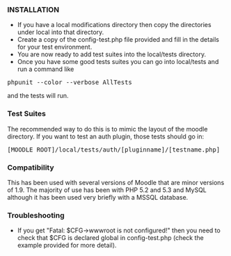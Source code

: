 ### INSTALLATION

* If you have a local modifications directory then copy the directories under local into that directory.  
* Create a copy of the config-test.php file provided and fill in the details for your test environment.
* You are now ready to add test suites into the local/tests directory.
* Once you have some good tests suites you can go into local/tests and run a command like
<pre>
phpunit --color --verbose AllTests
</pre>  
and the tests will run.

### Test Suites

The recommended way to do this is to mimic the layout of the moodle directory. If you want to test an auth plugin, those tests should go in:
<pre>
[MOODLE ROOT]/local/tests/auth/[pluginname]/[testname.php]
</pre>


### Compatibility

This has been used with several versions of Moodle that are minor versions of 1.9.  The majority of use has been with PHP 5.2 and 5.3 and MySQL although it has been used very briefly with a MSSQL database.

### Troubleshooting

* If you get "Fatal: $CFG->wwwroot is not configured!" then you need to check that $CFG is declared global in config-test.php (check the example provided for more detail).

